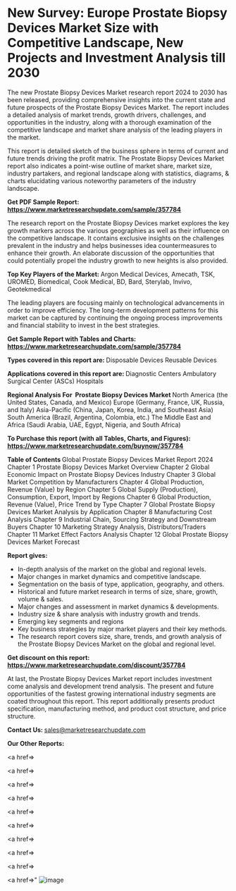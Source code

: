 # New Survey: Europe Prostate Biopsy Devices Market Size with Competitive Landscape, New Projects and Investment Analysis till 2030

The new Prostate Biopsy Devices Market research report 2024 to 2030 has been released, providing comprehensive insights into the current state and future prospects of the Prostate Biopsy Devices Market. The report includes a detailed analysis of market trends, growth drivers, challenges, and opportunities in the industry, along with a thorough examination of the competitive landscape and market share analysis of the leading players in the market.

This report is detailed sketch of the business sphere in terms of current and future trends driving the profit matrix. The Prostate Biopsy Devices Market report also indicates a point-wise outline of market share, market size, industry partakers, and regional landscape along with statistics, diagrams, &amp; charts elucidating various noteworthy parameters of the industry landscape.

<strong><b>Get PDF Sample Report: <a href=https://www.marketresearchupdate.com/sample/357784>https://www.marketresearchupdate.com/sample/357784</a></b></strong>

The research report on the Prostate Biopsy Devices market explores the key growth markers across the various geographies as well as their influence on the competitive landscape. It contains exclusive insights on the challenges prevalent in the industry and helps businesses idea countermeasures to enhance their growth. An elaborate discussion of the opportunities that could potentially propel the industry growth to new heights is also provided.

<strong><b>Top Key Players of the Market:
</b></strong>Argon Medical Devices, Amecath, TSK, UROMED, Biomedical, Cook Medical, BD, Bard, Sterylab, Invivo, Geotekmedical<strong><b>
</b></strong>

The leading players are focusing mainly on technological advancements in order to improve efficiency. The long-term development patterns for this market can be captured by continuing the ongoing process improvements and financial stability to invest in the best strategies.

<strong><b>Get Sample Report with Tables and Charts: <a href=https://www.marketresearchupdate.com/sample/357784>https://www.marketresearchupdate.com/sample/357784</a></b></strong>

<strong><b>Types covered in this report are:
</b></strong>Disposable Devices
Reusable Devices<strong><b>
</b></strong>

<strong><b>Applications covered in this report are:
</b></strong>Diagnostic Centers
Ambulatory Surgical Center (ASCs)
Hospitals<strong><b>
</b></strong>

<strong><b>Regional Analysis For  Prostate Biopsy Devices Market</b></strong><strong><b>
</b></strong>North America (the United States, Canada, and Mexico)
Europe (Germany, France, UK, Russia, and Italy)
Asia-Pacific (China, Japan, Korea, India, and Southeast Asia)
South America (Brazil, Argentina, Colombia, etc.)
The Middle East and Africa (Saudi Arabia, UAE, Egypt, Nigeria, and South Africa)

<strong><b>To Purchase this report (with all Tables, Charts, and Figures): <a href=https://www.marketresearchupdate.com/buynow/357784>https://www.marketresearchupdate.com/buynow/357784</a></b></strong>

<strong><b>Table of Contents</b></strong><strong><b>
</b></strong>Global Prostate Biopsy Devices Market Report 2024
Chapter 1 Prostate Biopsy Devices Market Overview
Chapter 2 Global Economic Impact on Prostate Biopsy Devices Industry
Chapter 3 Global Market Competition by Manufacturers
Chapter 4 Global Production, Revenue (Value) by Region
Chapter 5 Global Supply (Production), Consumption, Export, Import by Regions
Chapter 6 Global Production, Revenue (Value), Price Trend by Type
Chapter 7 Global Prostate Biopsy Devices Market Analysis by Application
Chapter 8 Manufacturing Cost Analysis
Chapter 9 Industrial Chain, Sourcing Strategy and Downstream Buyers
Chapter 10 Marketing Strategy Analysis, Distributors/Traders
Chapter 11 Market Effect Factors Analysis
Chapter 12 Global Prostate Biopsy Devices Market Forecast

<strong><b>Report gives:</b></strong>

- In-depth analysis of the market on the global and regional levels.
- Major changes in market dynamics and competitive landscape.
- Segmentation on the basis of type, application, geography, and others.
- Historical and future market research in terms of size, share, growth, volume &amp; sales.
- Major changes and assessment in market dynamics &amp; developments.
- Industry size &amp; share analysis with industry growth and trends.
- Emerging key segments and regions
- Key business strategies by major market players and their key methods.
- The research report covers size, share, trends, and growth analysis of the Prostate Biopsy Devices Market on the global and regional level.

<strong><b>Get discount on this report: <a href=https://www.marketresearchupdate.com/discount/357784>https://www.marketresearchupdate.com/discount/357784</a></b></strong>

At last, the Prostate Biopsy Devices Market report includes investment come analysis and development trend analysis. The present and future opportunities of the fastest growing international industry segments are coated throughout this report. This report additionally presents product specification, manufacturing method, and product cost structure, and price structure.

<strong><b>Contact Us:
</b></strong>sales@marketresearchupdate.com

<strong>Our Other Reports:</strong>

<a href=></a>

<a href=></a>

<a href=></a>

<a href=></a>

<a href=></a>

<a href=></a>

<a href=></a>

<a href=></a>

<a href=></a>

<a href=></a>"
![image](https://github.com/Gayatrikarjule/Market-Analysis-360/assets/97346546/e615bc5c-4376-4742-9044-0d091fed46e2)
